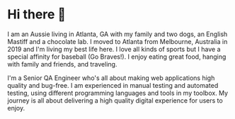 # Hi there 👋

I am an Aussie living in Atlanta, GA with my family and two dogs, an English Mastiff and a chocolate lab. I moved to Atlanta from Melbourne, Australia in 2019 and I'm living my best life here. I love all kinds of sports but I have a special affinity for baseball (Go Braves!). I enjoy eating great food, hanging with family and friends, and traveling. 

I'm a Senior QA Engineer who's all about making web applications high quality and bug-free. I am experienced in manual testing and automated testing, using different programming languages and tools in my toolbox. My journey is all about delivering a high quality digital experience for users to enjoy. 

<!--
**suecodes/suecodes** is a ✨ _special_ ✨ repository because its `README.md` (this file) appears on your GitHub profile.

Here are some ideas to get you started:

- 🔭 I’m currently working on ...
- 🌱 I’m currently learning ...
- 👯 I’m looking to collaborate on ...
- 🤔 I’m looking for help with ...
- 💬 Ask me about ...
- 📫 How to reach me: ...
- 😄 Pronouns: ...
- ⚡ Fun fact: ...
-->
